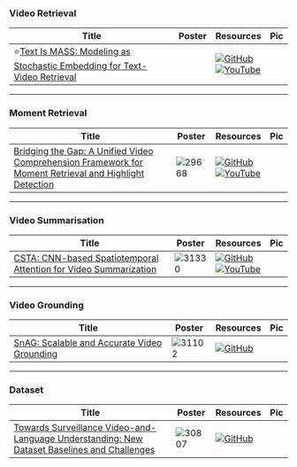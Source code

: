 ### Video Retrieval
|Title|Poster|Resources|Pic|
|------|------|------|------|
| ⭐[Text Is MASS: Modeling as Stochastic Embedding for Text-Video Retrieval ](https://openaccess.thecvf.com/content/CVPR2024/html/Wang_Text_Is_MASS_Modeling_as_Stochastic_Embedding_for_Text-Video_Retrieval_CVPR_2024_paper.html)| |[![GitHub](https://img.shields.io/github/stars/Jiamian-Wang/T-MASS-text-video-retrieval?style=social)](https://github.com/Jiamian-Wang/T-MASS-text-video-retrieval)<br> [![YouTube](https://img.shields.io/badge/YouTube-%23FF0000.svg?style=for-the-badge&logo=YouTube&logoColor=white)](https://www.youtube.com/watch?v=Uvw1EcdZ_a0)

---

### Moment Retrieval 
|Title|Poster|Resources|Pic|
|------|------|------|------|
| [Bridging the Gap: A Unified Video Comprehension Framework for Moment Retrieval and Highlight Detection ](https://openaccess.thecvf.com/content/CVPR2024/html/Xiao_Bridging_the_Gap_A_Unified_Video_Comprehension_Framework_for_Moment_CVPR_2024_paper.html)| ![29668](https://github.com/HeChengHui/CVPR2024/assets/84503515/cd0f0c3f-0af5-48cf-a90c-7b4ee5a3d8f8)| [![GitHub](https://img.shields.io/github/stars/EasonXiao-888/UVCOM?style=social)](https://github.com/EasonXiao-888/UVCOM)<br> [![YouTube](https://img.shields.io/badge/YouTube-%23FF0000.svg?style=for-the-badge&logo=YouTube&logoColor=white)](https://www.youtube.com/watch?v=CgsZe3nphIY)

---

### Video Summarisation 
|Title|Poster|Resources|Pic|
|------|------|------|------|
| [CSTA: CNN-based Spatiotemporal Attention for Video Summarization ](https://openaccess.thecvf.com/content/CVPR2024/html/Son_CSTA_CNN-based_Spatiotemporal_Attention_for_Video_Summarization_CVPR_2024_paper.html)|![31330](https://github.com/HeChengHui/CVPR2024/assets/84503515/a530aa42-0cc5-41ea-be85-f5512314944f)| [![GitHub](https://img.shields.io/github/stars/thswodnjs3/CSTA?style=social)](https://github.com/thswodnjs3/CSTA)<br> [![YouTube](https://img.shields.io/badge/YouTube-%23FF0000.svg?style=for-the-badge&logo=YouTube&logoColor=white)](https://www.youtube.com/watch?v=bJKgSlBTIJM)

---

### Video Grounding 
|Title|Poster|Resources|Pic|
|------|------|------|------|
| [SnAG: Scalable and Accurate Video Grounding ](https://openaccess.thecvf.com/content/CVPR2024/html/Mu_SnAG_Scalable_and_Accurate_Video_Grounding_CVPR_2024_paper.html)| ![31102](https://github.com/HeChengHui/CVPR2024/assets/84503515/720ef676-e910-4d68-a883-3d00040cadc5)| [![GitHub](https://img.shields.io/github/stars/fmu2/snag_release?style=social)](https://github.com/fmu2/snag_release)

---

### Dataset
|Title|Poster|Resources|Pic|
|------|------|------|------|
| [Towards Surveillance Video-and-Language Understanding: New Dataset Baselines and Challenges ](https://openaccess.thecvf.com/content/CVPR2024/html/Yuan_Towards_Surveillance_Video-and-Language_Understanding_New_Dataset_Baselines_and_Challenges_CVPR_2024_paper.html)| ![30807](https://github.com/HeChengHui/CVPR2024/assets/84503515/f44cedf9-784d-4657-bb2f-0572431243d3)| [![GitHub](https://img.shields.io/github/stars/Xuange923/Surveillance-Video-Understanding?style=social)](https://github.com/Xuange923/Surveillance-Video-Understanding)
